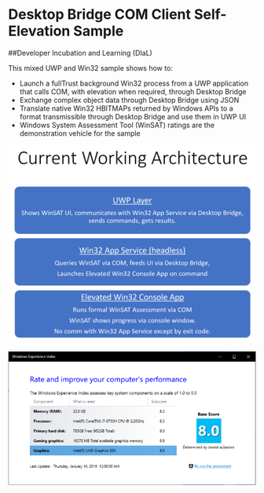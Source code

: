# Desktop Bridge COM Client Self-Elevation Sample

##Developer Incubation and Learning (DIaL)

This mixed UWP and Win32 sample shows how to:

-  Launch a fullTrust background Win32 process from a UWP application that calls COM, with elevation when required, through Desktop Bridge
-  Exchange complex object data through Desktop Bridge using JSON
-  Translate native Win32 HBITMAPs returned by Windows APIs to a format transmissible through Desktop Bridge and use them in UWP UI
-  Windows System Assessment Tool (WinSAT) ratings are the demonstration vehicle for the sample

![architecture diagram](</docimages/WinSatUWP_currentArchitecture.PNG>)

![sample screenshot](</docimages/WinSatUWP_desktopBridge.PNG>)